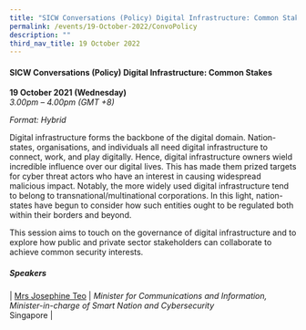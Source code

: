 ```yaml
---
title: "SICW Conversations (Policy) Digital Infrastructure: Common Stakes"
permalink: /events/19-October-2022/ConvoPolicy
description: ""
third_nav_title: 19 October 2022
---
```

#### **SICW Conversations (Policy) Digital Infrastructure: Common Stakes**
 
**19 October 2021 (Wednesday)**  
*3.00pm – 4.00pm (GMT +8)*

*Format: Hybrid*

Digital infrastructure forms the backbone of the digital domain. Nation-states, organisations, and individuals all need digital infrastructure to connect, work, and play digitally. Hence, digital infrastructure owners wield incredible influence over our digital lives. This has made them prized targets for cyber threat actors who have an interest in causing widespread malicious impact. Notably, the more widely used digital infrastructure tend to belong to transnational/multinational corporations. In this light, nation-states have begun to consider how such entities ought to be regulated both within their borders and beyond.  

This session aims to touch on the governance of digital infrastructure and to explore how public and private sector stakeholders can collaborate to achieve common security interests. 

##### **Speakers**

| [Mrs Josephine Teo](/speaker-josephine-teo)     | *Minister for Communications and Information, Minister-in-charge of Smart Nation and Cybersecurity*<br>Singapore      |